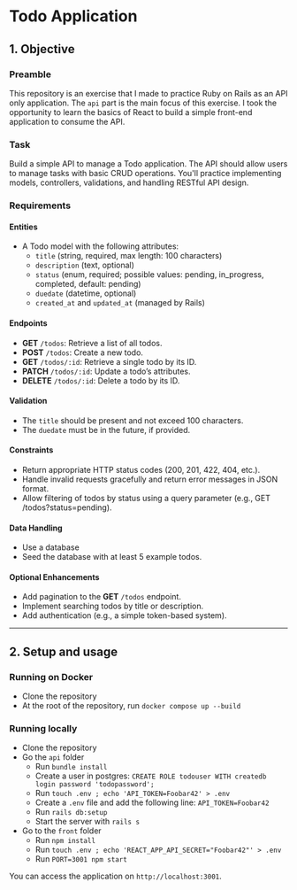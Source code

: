 # Todo Application

## **1. Objective**

### Preamble
This repository is an exercise that I made to practice Ruby on Rails as an API only application. The `api` part is the main focus of this exercise. I took the opportunity to learn the basics of React to build a simple front-end application to consume the API.

### Task
Build a simple API to manage a Todo application. The API should allow users to manage tasks with basic CRUD operations. You'll practice implementing models, controllers, validations, and handling RESTful API design.

### **Requirements**
#### **Entities**

* A Todo model with the following attributes:
  * `title` (string, required, max length: 100 characters)
  * `description` (text, optional)
  * `status` (enum, required; possible values: pending, in_progress, completed, default: pending)
  * `duedate` (datetime, optional)
  * `created_at` and `updated_at` (managed by Rails)

#### **Endpoints**

* **GET** `/todos`: Retrieve a list of all todos.
* **POST** `/todos`: Create a new todo.
* **GET** `/todos/:id`: Retrieve a single todo by its ID.
* **PATCH** `/todos/:id`: Update a todo’s attributes.
* **DELETE** `/todos/:id`: Delete a todo by its ID.


#### **Validation**

* The `title` should be present and not exceed 100 characters.
* The `duedate` must be in the future, if provided.


#### **Constraints**

* Return appropriate HTTP status codes (200, 201, 422, 404, etc.).
* Handle invalid requests gracefully and return error messages in JSON format.
* Allow filtering of todos by status using a query parameter (e.g., GET /todos?status=pending).


#### **Data Handling**

* Use a database
* Seed the database with at least 5 example todos.

#### **Optional Enhancements**

* Add pagination to the **GET** `/todos` endpoint.
* Implement searching todos by title or description.
* Add authentication (e.g., a simple token-based system).

----

## 2. Setup and usage

### **Running on Docker**

* Clone the repository
* At the root of the repository, run `docker compose up --build`

### **Running locally**

* Clone the repository
* Go the `api` folder
  * Run `bundle install`
  * Create a user in postgres: `CREATE ROLE todouser WITH createdb login password 'todopassword';`
  * Run `touch .env ; echo 'API_TOKEN=Foobar42' > .env`
  * Create a `.env` file and add the following line: `API_TOKEN=Foobar42`
  * Run `rails db:setup`
  * Start the server with `rails s`
* Go to the `front` folder
  * Run `npm install`
  * Run `touch .env ; echo 'REACT_APP_API_SECRET="Foobar42"' > .env`
  * Run `PORT=3001 npm start`

You can access the application on `http://localhost:3001`.

